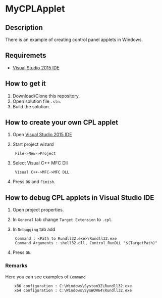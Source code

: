 # MyCPLApplet

## Description
There is an example of creating control panel applets in Windows.

## Requiremets
* [Visual Studio 2015 IDE](https://www.visualstudio.com/en-us/downloads/download-visual-studio-vs.aspx)

## How to get it
1. Download/Clone this repository.
2. Open solution file `.sln`.
3. Build the solution.

## How to create your own CPL applet
1. Open [Visual Studio 2015 IDE](https://www.visualstudio.com/en-us/downloads/download-visual-studio-vs.aspx)
2. Start project wizard

        File->New->Project
3. Select Visual C++ MFC Dll

        Visual C++->MFC->MFC DLL
4. Press `OK` and `Finish`.

## How to debug CPL applets in Visual Studio IDE
1. Open project properties.
2. In `General` tab change `Target Extension` to `.cpl`.
3. In `Debugging` tab add

        Command : <Path to Rundll32.exe>\Rundll32.exe
        Command Arguments : shell32.dll, Control_RunDLL "$(TargetPath)"
4. Press `Ok`.

### Remarks
Here you can see examples of `Command`
    
        x86 configuration : C:\Windows\System32\Rundll32.exe
        x64 configuration : C:\Windows\SysWOW64\Rundll32.exe
        